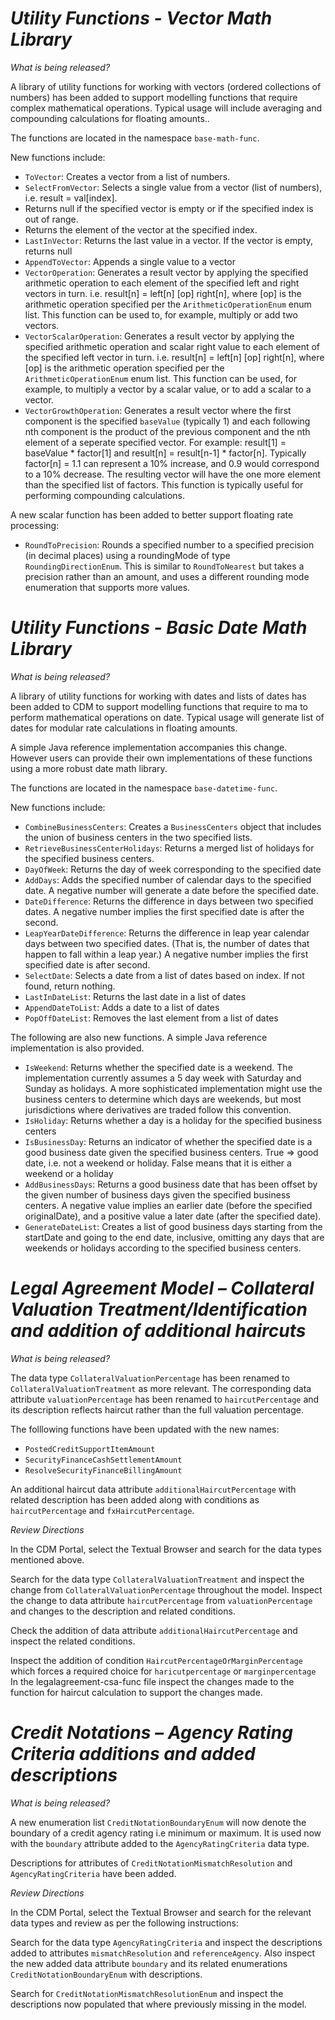 # *Utility Functions - Vector Math Library*

_What is being released?_

A library of utility functions for working with vectors (ordered collections of numbers) has been added to support modelling functions that require complex mathematical operations.  Typical usage will include averaging and compounding calculations for floating amounts..

The functions are located in the namespace `base-math-func`.

New functions include:

* `ToVector`: Creates a vector from a list of numbers.
* `SelectFromVector`: Selects a single value from a vector (list of numbers), i.e. result = val[index].
 * Returns null if the specified vector is empty or if the specified index is out of range.
 * Returns the element of the vector at the specified index.
* `LastInVector`: Returns the last value in a vector.  If the vector is empty, returns null
* `AppendToVector`: Appends a single value to a vector
* `VectorOperation`: Generates a result vector by applying the specified arithmetic operation to each element of the specified left and right vectors in turn.  i.e. result[n] = left[n] [op] right[n], where [op] is the arithmetic operation specified per the `ArithmeticOperationEnum` enum list.  This function can be used to, for example, multiply or add two vectors.
* `VectorScalarOperation`: Generates a result vector by applying the specified arithmetic operation and scalar right value to each element of the specified left vector in turn. i.e. result[n] = left[n] [op] right[n], where [op] is the arithmetic operation specified per the `ArithmeticOperationEnum` enum list.  This function can be used, for example, to multiply a vector by a scalar value, or to add a scalar to a vector.
* `VectorGrowthOperation`: Generates a result vector where the first component is the specified `baseValue` (typically 1) and each following nth component is the product of the previous component and the nth element of a seperate specified vector. For example: result[1] = baseValue * factor[1] and result[n] = result[n-1] * factor[n]. Typically factor[n] = 1.1 can represent a 10% increase, and 0.9 would correspond to a 10% decrease. The resulting vector will have the one more element than the specified list of factors.  This function is typically useful for performing compounding calculations.


A new scalar function has been added to better support floating rate processing:
* `RoundToPrecision`:  Rounds a specified number to a specified precision (in decimal places) using a roundingMode of type `RoundingDirectionEnum`.  This is similar to `RoundToNearest` but takes a precision rather than an amount, and uses a different rounding mode enumeration that supports more values.

# *Utility Functions - Basic Date Math Library*

_What is being released?_

A library of utility functions for working with dates and lists of dates has been added to CDM to support modelling functions that require to ma to perform mathematical operations on date.  Typical usage will  generate list of dates for modular rate calculations in floating amounts.

A simple Java reference implementation accompanies this change. However users can provide their own implementations of these functions using a more robust date math library.

The functions are located in the namespace `base-datetime-func`.

New functions include:

* `CombineBusinessCenters`: Creates a `BusinessCenters` object that includes the union of business centers in the two specified lists.
* `RetrieveBusinessCenterHolidays`: Returns a merged list of holidays for the specified business centers.
* `DayOfWeek`: Returns the day of week corresponding to the specified date
* `AddDays`: Adds the specified number of calendar days to the specified date.  A negative number will generate a date before the specified date.
* `DateDifference`: Returns the difference in days between two specified dates.  A negative number implies the first specified date is after the second.
* `LeapYearDateDifference`: Returns the difference in leap year calendar days between  two specified dates. (That is, the number of dates that happen to fall within a leap year.)  A negative number implies the first specified date is after second.
* `SelectDate`: Selects a date from a list of dates based on index.  If not found, return nothing.
* `LastInDateList`: Returns the last date in a list of dates
* `AppendDateToList`: Adds a date to a list of dates
* `PopOffDateList`:  Removes the last element from a list of dates

The following are also new functions. A simple Java reference implementation is also provided.
* `IsWeekend`: Returns whether the specified date is a weekend.  The implementation currently assumes a 5 day week with Saturday and Sunday as holidays.  A more sophisticated implementation might use the business centers to determine which days are weekends, but most jurisdictions where derivatives are traded follow this convention.
* `IsHoliday`: Returns whether a day is a holiday for the specified business centers
* `IsBusinessDay`: Returns an indicator of whether the specified date is a good business date given the specified business centers.  True => good date, i.e. not a weekend or holiday. False means that it is either a weekend or a holiday
* `AddBusinessDays`: Returns a good business date that has been offset by the given number of business days given the specified business centers.  A negative value implies an earlier date (before the specified originalDate), and a positive value a later date (after the specified date).
* `GenerateDateList`: Creates a list of good business days starting from the startDate and going to the end date, inclusive, omitting any days that are weekends or holidays according to the specified business centers.


# *Legal Agreement Model – Collateral Valuation Treatment/Identification and addition of additional haircuts*

_What is being released?_

The data type `CollateralValuationPercentage` has been renamed to `CollateralValuationTreatment` as more relevant. The corresponding data attribute `valuationPercentage` has been renamed to `haircutPercentage` and its description reflects haircut rather than the full valuation percentage. 

The folllowing functions have been updated with the new names:
- `PostedCreditSupportItemAmount`
- `SecurityFinanceCashSettlementAmount`
- `ResolveSecurityFinanceBillingAmount`

An additional haircut data attribute `additionalHaircutPercentage` with related description has been added along with conditions as `haircutPercentage` and `fxHaircutPercentage`.

_Review Directions_

In the CDM Portal, select the Textual Browser and search for the data types mentioned above.

Search for the data type `CollateralValuationTreatment` and inspect the change from `CollateralValuationPercentage` throughout the model. Inspect the change to data attribute `haircutPercentage` from `valuationPercentage` and changes to the description and related conditions.

Check the addition of data attribute `additionalHaircutPercentage` and inspect the related conditions.

Inspect the addition of condition `HaircutPercentageOrMarginPercentage` which forces a required choice for `haricutpercentage` or `marginpercentage` 
In the legalagreement-csa-func file inspect the changes made to the function for haircut calculation to support the changes made.

# *Credit Notations – Agency Rating Criteria additions and added descriptions*

_What is being released?_

A new enumeration list `CreditNotationBoundaryEnum` will now denote the boundary of a credit agency rating i.e minimum or maximum. It is used now with the 
 `boundary` attribute added  to the `AgencyRatingCriteria` data type. 

Descriptions for attributes of `CreditNotationMismatchResolution` and `AgencyRatingCriteria` have been added.

_Review Directions_

In the CDM Portal, select the Textual Browser and search for the relevant data types and review as per the following instructions:

Search for the data type `AgencyRatingCriteria` and inspect the descriptions added to attributes `mismatchResolution` and `referenceAgency`. Also inspect the new added data attribute `boundary` and its related enumerations `CreditNotationBoundaryEnum` with descriptions.

Search for `CreditNotationMismatchResolutionEnum` and inspect the descriptions now populated that where previously missing in the model.
